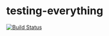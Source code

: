# testing-everything

[![Build Status](https://travis-ci.org/alexanderHT/testing-everything.svg?branch=master)](https://travis-ci.org/alexanderHT/testing-everything)
